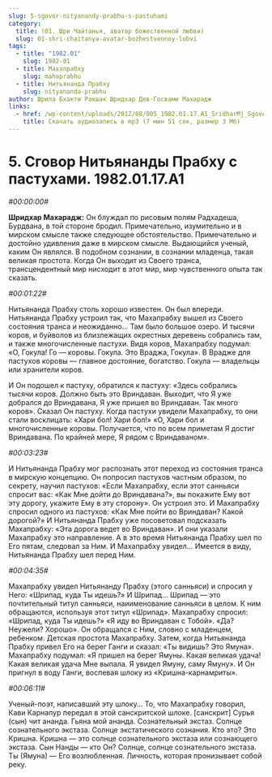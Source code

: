 ```yaml
---
slug: 5-sgovor-nityanandy-prabhu-s-pastuhami
category:
  title: (01. Шри Чайтанья, аватар божественной любви)
  slug: 01-shri-chaitanya-avatar-bozhestvennoy-lubvi
tags:
  - title: "1982.01"
    slug: 1982-01
  - title: Махапрабху
    slug: mahaprabhu
  - title: Нитьянанда Прабху
    slug: nityananda-prabhu
author: Шрила Бхакти Ракшак Шридхар Дев-Госвами Махарадж
links:
  - href: /wp-content/uploads/2012/08/005_1982.01.17.A1_SridharMj_Sgovor_Nityanandy_Prabhu_s_Pastuhami.mp3
    title: Скачать аудиозапись в mp3 (7 мин 51 сек, размер 3 Мб)
---
```


# 5. Сговор Нитьянанды Прабху с пастухами. 1982.01.17.A1

*#00:00:00#*

**Шридхар Махарадж:** Он блуждал по рисовым полям Радхадеша, Бурдвана, в той стороне бродил. Примечательно, изумительно и в мирском смысле также следующее обстоятельство. Примечательно и достойно удивления даже в мирском смысле. Выдающийся ученый, каким Он являлся. В подобном сознании, в сознании младенца, такая великая простота. Когда Он выходит из Своего транса, трансцендентный мир нисходит в этот мир, мир чувственного опыта так сказать.

*#00:01:22#*

Нитьянанда Прабху столь хорошо известен. Он был впереди. Нитьянанда Прабху устроил так, что Махапрабху вышел из Своего состояния транса и неожиданно… Там было большое озеро. И тысячи коров, и буйволов из близлежащих окрестных деревень собрались там, и также многочисленные пастухи. Видя коров, Махапрабху подумал: «О, Гокула! Го — коровы. Гокула. Это Враджа, Гокула». В Врадже для пастухов коровы — главное достояние, богатство. Гокула — владельцы или хранители коров.

И Он подошел к пастуху, обратился к пастуху: «Здесь собрались тысячи коров. Должно быть это Вриндаван. Выходит, что Я уже добрался до Вриндавана, Я уже пришел во Вриндаван. Так много коров». Сказал Он пастуху. Когда пастухи увидели Махапрабху, то они стали восклицать: «Хари бол! Хари бол!» «О, Хари бол и многочисленные коровы. Получается, что по всем приметам Я достиг Вриндавана. По крайней мере, Я рядом с Вриндаваном».

*#00:03:23#*

И Нитьянанда Прабху мог распознать этот переход из состояния транса в мирскую концепцию. Он попросил пастухов частным образом, по секрету, научил пастухов: «Если Махапрабху, если этот санньяси спросит вас: «Как Мне дойти до Вриндавана?», вы покажите Ему вот эту дорогу, укажите Ему в эту сторону». Он устроил это. И Махапрабху спросил одного из пастухов: «Как Мне пойти во Вриндаван? Какой дорогой?» И Нитьянанда Прабху уже посоветовал подсказать Махапрабху: «Эта дорога ведет во Вриндаван». И они указали Махапрабху это направление. А в это время Нитьянанда Прабху шел по Его пятам, следовал за Ним. И Махапрабху увидел… Имеется в виду, Нитьянанда Прабху шел перед Ним.

*#00:04:35#*

Махапрабху увидел Нитьянанду Прабху (этого санньяси) и спросил у Него: «Шрипад, куда Ты идешь?» И Шрипад… Шрипад — это почтительный титул санньяси, наиименование санньяси в целом. К ним обращаются, используя этот титул «Шрипад». Махапрабху спросил: «Шрипад, куда Ты идешь?» «Я иду во Вриндаван с Тобой». «Да? Неужели? Хорошо». Он обращался с Ним, словно с младенцем, ребенком. Детская простота Махапрабху. Затем, когда Нитьянанда Прабху привел Его на берег Ганги и сказал: «Ты видишь? Это Ямуна». Махапрабху подумал: «Я пришел на берег Ямуны. Какая великая удача! Какая великая удача Мне выпала. Я увидел Ямуну, саму Ямуну». И Он пригнул в воду Ганги, воспевая шлоку из «Кришна-карнамриты».

*#00:06:11#*

Ученый-поэт, написавший эту шлоку… То, что Махапрабху говорил, Кави Карнапур передал в этой санскритской шлоке. [санскрит] Сурья (сын) чит ананда. Гьяна мой ананда. Сознательный экстаз. Солнце сознательного экстаза. Солнце экстатического сознания. Кто это? Это Кришна. Кришна — это солнце сознательного экстаза или сознающего экстаза. Сын Нанды — кто Он? Солнце, солнце сознательного экстаза. Ты (Ямуна) — Его возлюбленная. Личность, которая пронизывает собой реку.

